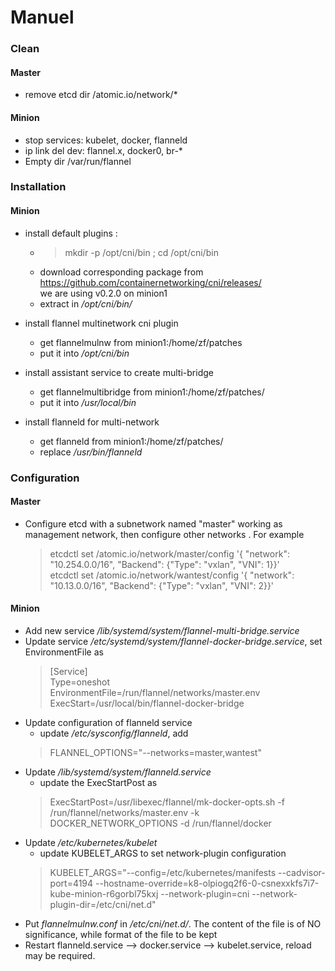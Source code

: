 # Manuel
### Clean
#### Master
* remove etcd dir /atomic.io/network/*
#### Minion ####
* stop services: kubelet, docker, flanneld
* ip link del dev: flannel.x, docker0, br-*
* Empty dir /var/run/flannel
### Installation ###
#### Minion ####
- install default plugins :
    - >mkdir -p /opt/cni/bin ; cd /opt/cni/bin
    - download corresponding package from https://github.com/containernetworking/cni/releases/ \
             we are using v0.2.0 on minion1
    - extract in _/opt/cni/bin/_

- install flannel multinetwork cni plugin
    - get flannelmulnw from minion1:/home/zf/patches
    - put it into _/opt/cni/bin_

- install assistant service to create multi-bridge
    - get flannelmultibridge from minion1:/home/zf/patches/
    - put it into _/usr/local/bin_

- install flanneld for multi-network
    - get flanneld from minion1:/home/zf/patches/
    - replace _/usr/bin/flanneld_
### Configuration ###
#### Master ####
- Configure etcd with a subnetwork named "master" working as management network, then configure other networks . For example
    > etcdctl set /atomic.io/network/master/config '{ "network": "10.254.0.0/16", "Backend": {"Type": "vxlan", "VNI": 1}}' \
    etcdctl set /atomic.io/network/wantest/config '{ "network": "10.13.0.0/16", "Backend": {"Type": "vxlan", "VNI": 2}}'
#### Minion ####
- Add new service  _/lib/systemd/system/flannel-multi-bridge.service_
- Update service _/etc/systemd/system/flannel-docker-bridge.service_, set EnvironmentFile as
    >[Service] \
Type=oneshot \
EnvironmentFile=/run/flannel/networks/master.env
ExecStart=/usr/local/bin/flannel-docker-bridge
-   Update configuration of flanneld service
    -   update _/etc/sysconfig/flanneld_, add 
    >FLANNEL_OPTIONS="--networks=master,wantest"
- Update _/lib/systemd/system/flanneld.service_
    - update the ExecStartPost as
    >ExecStartPost=/usr/libexec/flannel/mk-docker-opts.sh -f /run/flannel/networks/master.env -k DOCKER_NETWORK_OPTIONS -d /run/flannel/docker
- Update _/etc/kubernetes/kubelet_
    - update KUBELET_ARGS to set network-plugin configuration
    >KUBELET_ARGS="--config=/etc/kubernetes/manifests --cadvisor-port=4194  --hostname-override=k8-olpiogq2f6-0-csnexxkfs7i7-kube-minion-r6gorbl75kxj --network-plugin=cni --network-plugin-dir=/etc/cni/net.d"
- Put _flannelmulnw.conf_ in _/etc/cni/net.d/_. The content of the file is of NO significance, while format of the file to be kept
- Restart flanneld.service --> docker.service --> kubelet.service, reload may be required.
